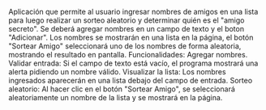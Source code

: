 Aplicación que permite al usuario ingresar nombres de amigos en una lista para luego realizar un sorteo aleatorio y determinar quién es el "amigo secreto".
Se deberá agregar nombres en un campo de texto y el boton "Adicionar". Los nombres se mostrarán en una lista en la página, el botón "Sortear Amigo" seleccionará uno de los nombres de forma aleatoria, mostrando el resultado en pantalla.
Funcionalidades: Agregar nombres.
Validar entrada: Si el campo de texto está vacío, el programa mostrará una alerta pidiendo un nombre válido.
Visualizar la lista: Los nombres ingresados aparecerán en una lista debajo del campo de entrada.
Sorteo aleatorio: Al hacer clic en el botón "Sortear Amigo", se seleccionará aleatoriamente un nombre de la lista y se mostrará en la página.
